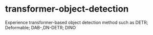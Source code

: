 # transformer-object-detection
Experience transformer-based object detection method such as DETR; Deformable; DAB-,DN-DETR; DINO
